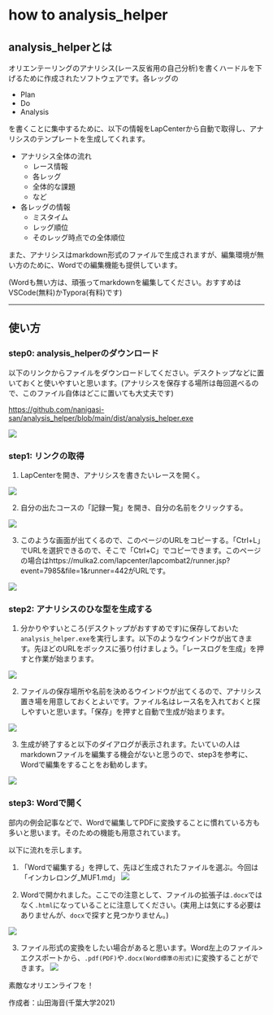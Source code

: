 # how to analysis_helper

## analysis_helperとは

オリエンテーリングのアナリシス(レース反省用の自己分析)を書くハードルを下げるために作成されたソフトウェアです。各レッグの

+ Plan
+ Do
+ Analysis

を書くことに集中するために、以下の情報をLapCenterから自動で取得し、アナリシスのテンプレートを生成してくれます。

+ アナリシス全体の流れ
  + レース情報
  + 各レッグ
  + 全体的な課題
  + など
+ 各レッグの情報
  + ミスタイム
  + レッグ順位
  + そのレッグ時点での全体順位

また、アナリシスはmarkdown形式のファイルで生成されますが、編集環境が無い方のために、Wordでの編集機能も提供しています。

(Wordも無い方は、頑張ってmarkdownを編集してください。おすすめはVSCode(無料)かTypora(有料)です)

---



## 使い方

### step0: analysis_helperのダウンロード

以下のリンクからファイルをダウンロードしてください。デスクトップなどに置いておくと使いやすいと思います。(アナリシスを保存する場所は毎回選べるので、このファイル自体はどこに置いても大丈夫です)

https://github.com/nanigasi-san/analysis_helper/blob/main/dist/analysis_helper.exe

![](images/README/2023-10-21-00-25-16.png)

### step1: リンクの取得

1. LapCenterを開き、アナリシスを書きたいレースを開く。

![](images/README/2023-10-21-00-27-50.png)

2. 自分の出たコースの「記録一覧」を開き、自分の名前をクリックする。

![](images/README/2023-10-21-00-28-34.png)

3. このような画面が出てくるので、このページのURLをコピーする。「Ctrl+L」でURLを選択できるので、そこで「Ctrl+C」でコピーできます。このページの場合はhttps://mulka2.com/lapcenter/lapcombat2/runner.jsp?event=7985&file=1&runner=442がURLです。

![](images/README/2023-10-21-00-29-05.png)

### step2: アナリシスのひな型を生成する

1. 分かりやすいところ(デスクトップがおすすめです)に保存しておいた`analysis_helper.exe`を実行します。以下のようなウインドウが出てきます。先ほどのURLをボックスに張り付けましょう。「レースログを生成」を押すと作業が始まります。

![](images/README/2023-10-21-00-29-56.png)

2. ファイルの保存場所や名前を決めるウインドウが出てくるので、アナリシス置き場を用意しておくとよいです。ファイル名はレース名を入れておくと探しやすいと思います。「保存」を押すと自動で生成が始まります。

![](images/README/2023-10-21-00-31-11.png)

3. 生成が終了すると以下のダイアログが表示されます。たいていの人はmarkdownファイルを編集する機会がないと思うので、step3を参考に、Wordで編集をすることをお勧めします。

![](images/README/2023-10-21-00-31-54.png)

### step3: Wordで開く
部内の例会記事などで、Wordで編集してPDFに変換することに慣れている方も多いと思います。そのための機能も用意されています。

以下に流れを示します。
1. 「Wordで編集する」を押して、先ほど生成されたファイルを選ぶ。今回は「インカレロング\_MUF1.md」
![](images/README/2023-10-21-00-35-07.png)

2. Wordで開かれました。ここでの注意として、ファイルの拡張子は`.docx`ではなく`.html`になっていることに注意してください。(実用上は気にする必要はありませんが、`docx`で探すと見つかりません。)

![](images/README/2023-10-21-00-36-00.png)

3. ファイル形式の変換をしたい場合があると思います。Word左上のファイル>エクスポートから、`.pdf(PDF)`や`.docx(Word標準の形式)`に変換することができます。
![](images/README/2023-10-21-00-38-34.png)

素敵なオリエンライフを！

作成者：山田海音(千葉大学2021)
